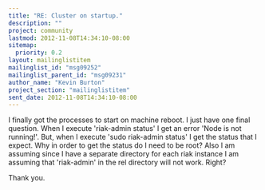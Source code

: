 ```yaml
---
title: "RE: Cluster on startup."
description: ""
project: community
lastmod: 2012-11-08T14:34:10-08:00
sitemap:
  priority: 0.2
layout: mailinglistitem
mailinglist_id: "msg09252"
mailinglist_parent_id: "msg09231"
author_name: "Kevin Burton"
project_section: "mailinglistitem"
sent_date: 2012-11-08T14:34:10-08:00
---
```


I finally got the processes to start on machine reboot. I just have one
final question. When I execute 'riak-admin status' I get an error 'Node is
not running!'. But, when I execute 'sudo riak-admin status' I get the status
that I expect. Why in order to get the status do I need to be root? Also I
am assuming since I have a separate directory for each riak instance I am
assuming that 'riak-admin' in the rel directory will not work. Right?

Thank you.
